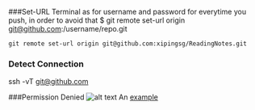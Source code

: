 ###Set-URL
Terminal as for username and password for everytime you push, in order to avoid that $ git remote set-url origin git@github.com:/username/repo.git

`git remote set-url origin git@github.com:xipingsg/ReadingNotes.git`


### Detect Connection
ssh -vT git@github.com


###Permission Denied
![alt text](https://github.com/xipingsg/ReadingNotes/Permission_Denied.png "Permission Denied")
An [example](https://help.github.com/articles/error-permission-denied-publickey/ "Title")


